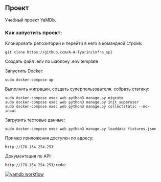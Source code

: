 ## Проект

Учебный проект YaMDb.

### Как запустить проект:

Клонировать репозиторий и перейти в него в командной строке:

```
git clone https://github.com/A-A-Tyurin/infra_sp2
```

Создать файл .env по шаблону .env.template

Запустить Docker:

```
sudo docker-compose up
```

Выполнить миграции, создать суперпользователя, собрать статику:
```
sudo docker-compose exec web python3 manage.py migrate
sudo docker-compose exec web python3 manage.py init_superuser
sudo docker-compose exec web python3 manage.py collectstatic --no-input
```

Загрузить тестовые данные:

```
sudo docker-compose exec web python3 manage.py loaddata fixtures.json
```

Пример приложения доступен по адресу:
```
http://178.154.254.253
```

Документация по API:
```
http://178.154.254.253/redoc
```

[![yamdb workflow](https://github.com/A-A-Tyurin/yamdb_final/actions/workflows/yamdb_workflow.yml/badge.svg)](https://github.com/A-A-Tyurin/yamdb_final/actions/workflows/yamdb_workflow.yml)
